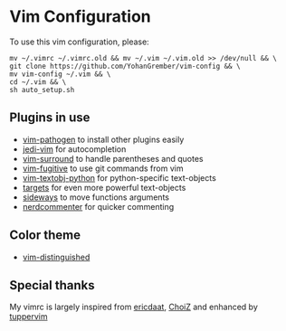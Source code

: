 # Vim Configuration

To use this vim configuration, please:

```shell
mv ~/.vimrc ~/.vimrc.old && mv ~/.vim ~/.vim.old >> /dev/null && \
git clone https://github.com/YohanGrember/vim-config && \
mv vim-config ~/.vim && \
cd ~/.vim && \
sh auto_setup.sh
```

## Plugins in use
* [vim-pathogen](https://github.com/tpope/vim-pathogen) to install other plugins easily
* [jedi-vim](https://github.com/davidhalter/jedi-vim) for autocompletion
* [vim-surround](https://github.com/tpope/vim-surround) to handle parentheses and quotes
* [vim-fugitive](https://github.com/tpope/vim-fugitive) to use git commands from vim
* [vim-textobj-python](https://github.com/bps/vim-textobj-python) for python-specific text-objects
* [targets](https://github.com/wellle/targets.vim) for even more powerful text-objects
* [sideways](https://github.com/AndrewRadev/sideways.vim) to move functions arguments
* [nerdcommenter](https://github.com/scrooloose/nerdcommenter) for quicker commenting

## Color theme
* [vim-distinguished](https://github.com/Lokaltog/vim-distinguished)

## Special thanks
My vimrc is largely inspired from [ericdaat](https://github.com/ericdaat/vim-config), [ChoiZ](https://github.com/ChoiZ/Micro-Vim-config) and enhanced by [tuppervim](http://tuppervim.org)

